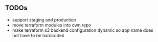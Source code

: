 ## TODOs

* support staging and production
* move terraform modules into own repo
* make terraform s3 backend configuration dynamic so app name does not have to be hardcoded